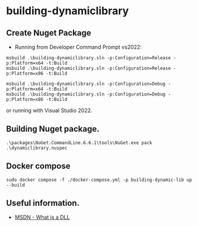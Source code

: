 # building-dynamiclibrary


## Create Nuget Package


- Running from Developer Command Prompt vs2022:
```
msbuild .\building-dynamiclibrary.sln -p:Configuration=Release -p:Platform=x64 -t:Build
msbuild .\building-dynamiclibrary.sln -p:Configuration=Release -p:Platform=x86 -t:Build

msbuild .\building-dynamiclibrary.sln -p:Configuration=Debug -p:Platform=x64 -t:Build
msbuild .\building-dynamiclibrary.sln -p:Configuration=Debug -p:Platform=x86 -t:Build
```
or running with Visual Studio 2022.

## Building Nuget package.

```
.\packages\NuGet.CommandLine.6.6.1\tools\NuGet.exe pack .\dynamiclibrary.nuspec
```

## Docker compose

```
sudo docker compose -f ./docker-compose.yml -p building-dynamic-lib up --build
```

## Useful information.

- [MSDN - What is a DLL](https://learn.microsoft.com/en-us/troubleshoot/windows-client/deployment/dynamic-link-library)